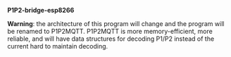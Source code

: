 **P1P2-bridge-esp8266**

**Warning**: the architecture of this program will change and the program will be renamed to P1P2MQTT. P1P2MQTT is more memory-efficient, more reliable, and will have data structures for decoding P1/P2 instead of the current hard to maintain decoding.
